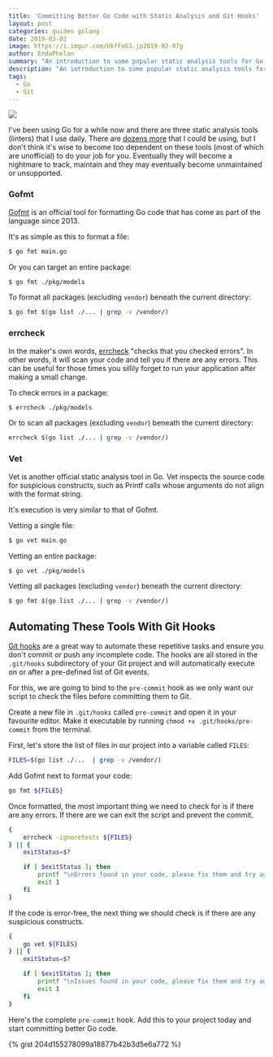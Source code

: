 ```yaml
---
title: 'Committing Better Go Code with Static Analysis and Git Hooks'
layout: post
categories: guides golang
date: 2019-03-02
image: https://i.imgur.com/UkfFo63.jp2019-02-07g
author: EndaPhelan
summary: "An introduction to some popular static analysis tools for Go and how to automate them using Git hooks"
description: "An introduction to some popular static analysis tools for Go and how to automate them using Git hooks"
tags:
  - Go
  - Git
---
```


![](.imgur.com/UkfFo63.jpg)

I've been using Go for a while now and there are three static analysis tools (linters) that I use daily. There are [dozens more](https://github.com/golangci/awesome-go-linters) that I could be using, but I don't think it's wise to become too dependent on these tools (most of which are unofficial) to do your job for you. Eventually they will become a nightmare to track, maintain and they may eventually become unmaintained or unsupported.

### Gofmt

[Gofmt](https://golang.org/cmd/gofmt/) is an official tool for formatting Go code that has come as part of the language since 2013.

It's as simple as this to format a file:

```sh
$ go fmt main.go
```

Or you can target an entire package:

```sh
$ go fmt ./pkg/models
```

To format all packages (excluding `vendor`) beneath the current directory:

```sh
$ go fmt $(go list ./... | grep -v /vendor/)
```

### errcheck

In the maker's own words, [errcheck](https://github.com/kisielk/errcheck) "checks that you checked errors". In other words, it will scan your code and tell you if there are any errors. This can be useful for those times you sillily forget to run your application after making a small change.

To check errors in a package:

```sh
$ errcheck ./pkg/models
```

Or to scan all packages (excluding `vendor`) beneath the current directory:

```sh
errcheck $(go list ./... | grep -v /vendor/)
```

### Vet

Vet is another official static analysis tool in Go. Vet inspects the source code for suspicious constructs, such as Printf calls whose arguments do not align with the format string.

It's execution is very similar to that of Gofmt.

Vetting a single file:

```sh
$ go vet main.go
```

Vetting an entire package:

```sh
$ go vet ./pkg/models
```

Vetting all packages (excluding `vendor`) beneath the current directory:

```sh
$ go fmt $(go list ./... | grep -v /vendor/)
```

## Automating These Tools With Git Hooks

[Git hooks](https://git-scm.com/book/en/v2/Customizing-Git-Git-Hooks) are a great way to automate these repetitive tasks and ensure you don't commit or push any incomplete code. The hooks are all stored in the `.git/hooks` subdirectory of your Git project and will automatically execute on or after a pre-defined list of Git events.

For this, we are going to bind to the `pre-commit` hook as we only want our script to check the files before committing them to Git. 

Create a new file in `.git/hooks` called `pre-commit` and open it in your favourite editor. Make it executable by running `chmod +x .git/hooks/pre-commit` from the terminal.

First, let's store the list of files in our project into a variable called `FILES`:

```sh
FILES=$(go list ./...  | grep -v /vendor/)
```

Add Gofmt next to format your code:

```sh
go fmt ${FILES}
```

Once formatted, the most important thing we need to check for is if there are any errors. If there are we can exit the script and prevent the commit.

```sh
{
	errcheck -ignoretests ${FILES}
} || {
	exitStatus=$?

	if [ $exitStatus ]; then
		printf "\nErrors found in your code, please fix them and try again."
		exit 1
	fi
}
```

If the code is error-free, the next thing we should check is if there are any suspicious constructs.

```sh
{
	go vet ${FILES}
} || {
	exitStatus=$?

	if [ $exitStatus ]; then
		printf "\nIssues found in your code, please fix them and try again."
		exit 1
	fi
}
```

Here's the complete `pre-commit` hook. Add this to your project today and start committing better Go code.

{% gist 204d155278099a18877b42b3d5e6a772 %}